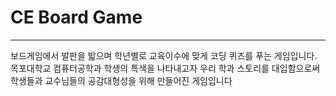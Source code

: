 # CE Board Game
* * *

보드게임에서 발판을 밟으며 학년별로 교육이수에 맞게 코딩 퀴즈를 푸는 게임입니다.
목포대학교 컴퓨터공학과 학생의 특색을 나타내고자 우리 학과 스토리를 대입함으로써 
학생들과 교수님들의 공감대형성을 위해 만들어진 게임입니다
